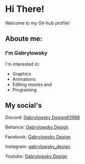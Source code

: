 ![![](https://user-images.githubusercontent.com/46969484/138513008-73afe644-8f31-45b0-aa9f-412a06558c8b.png)](https://imgur.com/q9w3vSZ.jpg)
# Hi There!
Welcome to my Git-hub profile!
## Aboute me:
### I'm Gabrylowsky
I'm interested in:
- Graphics
- Animations 
- Editing movies and 
- Programing
## My social's
Discord: [Gabrylowsky Design#3968](https://www.discordapp.com/users/1033646849967538206)

Behance: [Gabrylowsky Design](https://www.behance.net/GabrylowskyDZN)

Facebook: [Gabrylowsky Design](https://www.facebook.com/profile.php?id=100087134183661)

Instagram: [gabrylowsky_design](https://www.instagram.com/gabrylowsky_design)

Youtube: [Gabrylowsky Design](https://www.youtube.com/@Gabrylowsky_Design)
